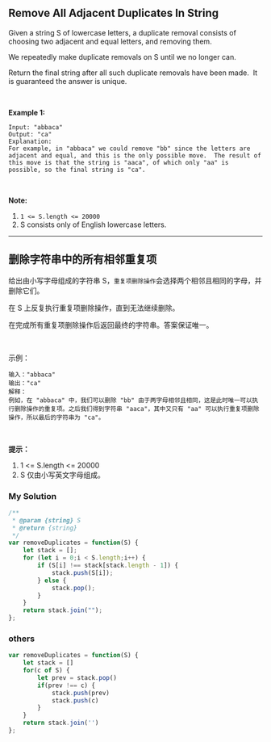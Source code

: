 ## Remove All Adjacent Duplicates In String

Given a string S of lowercase letters, a duplicate removal consists of choosing two adjacent and equal letters, and removing them.

We repeatedly make duplicate removals on S until we no longer can.

Return the final string after all such duplicate removals have been made.  It is guaranteed the answer is unique.

 

**Example 1:**

    Input: "abbaca"
    Output: "ca"
    Explanation: 
    For example, in "abbaca" we could remove "bb" since the letters are adjacent and equal, and this is the only possible move.  The result of this move is that the string is "aaca", of which only "aa" is possible, so the final string is "ca".
 

**Note:**

1. `1 <= S.length <= 20000`
2. S consists only of English lowercase letters.

---

## 删除字符串中的所有相邻重复项

给出由小写字母组成的字符串 S，`重复项删除操作`会选择两个相邻且相同的字母，并删除它们。

在 S 上反复执行重复项删除操作，直到无法继续删除。

在完成所有重复项删除操作后返回最终的字符串。答案保证唯一。

 

示例：

    输入："abbaca"
    输出："ca"
    解释：
    例如，在 "abbaca" 中，我们可以删除 "bb" 由于两字母相邻且相同，这是此时唯一可以执行删除操作的重复项。之后我们得到字符串 "aaca"，其中又只有 "aa" 可以执行重复项删除操作，所以最后的字符串为 "ca"。
 

**提示：**

1. 1 <= S.length <= 20000
2. S 仅由小写英文字母组成。


### My Solution

```javascript
/**
 * @param {string} S
 * @return {string}
 */
var removeDuplicates = function(S) {
    let stack = [];
    for (let i = 0;i < S.length;i++) {
        if (S[i] !== stack[stack.length - 1]) {
            stack.push(S[i]);
        } else {
            stack.pop();
        }
    }
    return stack.join("");
};
```

### others

```javascript
var removeDuplicates = function(S) {
    let stack = []
    for(c of S) {
        let prev = stack.pop()
        if(prev !== c) {
            stack.push(prev)
            stack.push(c)
        }
    }
    return stack.join('')
};
```